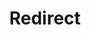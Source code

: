 ﻿---
layout: src/layouts/Redirect.astro
title: Redirect
redirect: https://octopus.com/docs/octopus-rest-api/cli/octopus-deployment-target-listening-tentacle-list
pubDate:  2023-01-01
navSearch: false
navSitemap: false
navMenu: false
---
